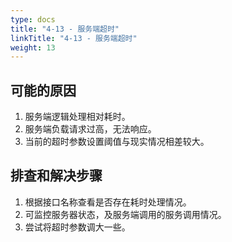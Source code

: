 ```yaml
---
type: docs
title: "4-13 - 服务端超时"
linkTitle: "4-13 - 服务端超时"
weight: 13
---
```


## 可能的原因

1. 服务端逻辑处理相对耗时。
2. 服务端负载请求过高，无法响应。
3. 当前的超时参数设置阈值与现实情况相差较大。

## 排查和解决步骤

1. 根据接口名称查看是否存在耗时处理情况。
2. 可监控服务器状态，及服务端调用的服务调用情况。
3. 尝试将超时参数调大一些。

<p style="margin-top: 3rem;"> </p>
